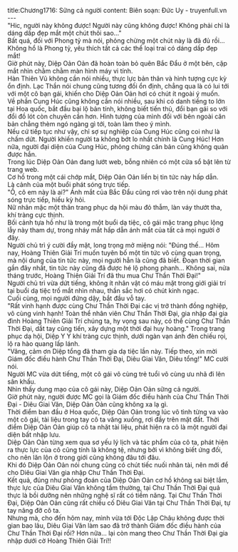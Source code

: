 title:Chương1716: Sững cả người
content:
Biên soạn: Đức Uy - truyenfull.vn<br>---<br>"Hic, người này không được! Người này cũng không được! Không phải chỉ là dáng dấp đẹp mắt một chút thôi sao..."<br>Bất quá, đối với Phong tỷ mà nói, phỏng chừng một chút này là đã đủ rồi…<br>Không hổ là Phong tỷ, yêu thích tất cả các thể loại trai có dáng dấp đẹp mắt!<br>Giờ phút này, Diệp Oản Oản đã hoàn toàn bỏ quên Bắc Đẩu ở một bên, cặp mắt nhìn chằm chằm màn hình máy vi tính.<br>Hàn Thiên Vũ không cần nói nhiều, thực lực bản thân và hình tượng cực kỳ ổn định. Lạc Thần nói chung cũng tương đối ổn định, chẳng qua là có lui tới với một cô bạn gái, khiến cho Diệp Oản Oản hơi có chút ít ngoài ý muốn.<br>Về phần Cung Húc cũng không cần nói nhiều, sau khi có danh tiếng to lớn tại Hoa quốc, bắt đầu bại lộ bản tính, không biết tiến thủ, đổi bạn gái so với đổi đồ lót còn chuyên cần hơn. Hình tượng của mình đối với bên ngoài căn bản chẳng thèm ngó ngàng gì tới, toàn làm theo ý mình.<br>Nếu cứ tiếp tục như vậy, chỉ sợ sự nghiệp của Cung Húc cũng coi như là chấm dứt. Người khiến người ta không bớt lo nhất chính là Cung Húc! Hơn nữa, người đại diện của Cung Húc, phỏng chừng căn bản cũng không quản được hắn.<br>Trong lúc Diệp Oản Oản đang lướt web, bỗng nhiên có một cửa sổ bật lên từ trang web.<br>Cơ hồ trong một cái chớp mắt, Diệp Oản Oản liền bị tin tức này hấp dẫn.<br>Là cảnh của một buổi phát sóng trực tiếp.<br>"Ồ, cô em này là ai?" Ánh mắt của Bắc Đẩu cũng rơi vào trên nội dung phát sóng trực tiếp, hiếu kỳ hỏi.<br>Nữ nhân mặc một thân trang phục dạ hội màu đỏ thẫm, làn váy thướt tha, khí tràng cực thịnh.<br>Bối cảnh tựa hồ như là trong một buổi dạ tiệc, cô gái mặc trang phục lộng lẫy này tham dự, trong nháy mắt hấp dẫn ánh mắt của tất cả mọi người ở đây.<br>Người chủ trì ý cười đầy mặt, long trọng mở miệng nói: "Đúng thế... Hôm nay, Hoàng Thiên Giải Trí muốn tuyên bố một tin tức vô cùng quan trọng, mà nội dung của tin tức này, mọi người hẳn là cũng đã biết. Đoạn thời gian gần đây nhất, tin tức này cũng đã được hé lộ phong phanh... Không sai, nửa tháng trước, Hoàng Thiên Giải Trí đã thu mua Chư Thần Thời Đại!"<br>Người chủ trì vừa dứt tiếng, không ít nhân vật có máu mặt trong giới giải trí tại buổi dạ tiệc trố mắt nhìn nhau, thần sắc hơi có chút kinh ngạc.<br>Cuối cùng, mọi người đứng dậy, bắt đầu vỗ tay.<br>"Rất vinh hạnh được cùng Chư Thần Thời Đại các vị trở thành đồng nghiệp, vô cùng vinh hạnh! Toàn thể nhân viên Chư Thần Thời Đại, gia nhập đại gia đình Hoàng Thiên Giải Trí chúng ta, hy vọng sau này, có thể cùng Chư Thần Thời Đại, dắt tay cũng tiến, xây dựng một thời đại huy hoàng." Trong trang phục dạ hội, Diệp Y Y khí tràng cực thịnh, dưới ngàn vạn ánh đèn chiếu rọi, lộ ra hào quang lấp lánh.<br>"Vâng, cảm ơn Diệp tổng đã tham gia dạ tiệc lần này. Tiếp theo, xin mời Giám đốc điều hành Chư Thần Thời Đại, Diêu Giai Văn, Diêu tổng!" MC cười nói.<br>Người MC vừa dứt tiếng, một cô gái vô cùng trẻ tuổi vô cùng ưu nhã đi lên sân khấu.<br>Nhìn thấy dung mạo của cô gái này, Diệp Oản Oản sững cả người.<br>Giờ phút này, người được MC gọi là Giám đốc điều hành của Chư Thần Thời Đại - Diêu Giai Văn, Diệp Oản Oản cũng không xa lạ gì.<br>Thời điểm ban đầu ở Hoa quốc, Diệp Oản Oản trong lúc vô tình từng va vào một cô gái, tài liệu trong tay cô ta văng xuống, rơi đầy trên mặt đất. Thời điểm Diệp Oản Oản giúp cô ta nhặt tài liệu, phát hiện ra cô là một người đại diện bất nhập lưu.<br>Diệp Oản Oản từng xem qua sơ yếu lý lịch và tác phẩm của cô ta, phát hiện ra thực lực của cô cũng tính là không tệ, nhưng bởi vì không biết ứng đối, cho nên lăn lộn ở trong giới cũng không đâu tới đâu.<br>Khi đó Diệp Oản Oản nói chung cũng có chút tiếc nuối nhân tài, nên mới để cho Diêu Giai Văn gia nhập Chư Thần Thời Đại.<br>Kết quả, đúng như phỏng đoán của Diệp Oản Oản cơ hồ không sai biệt lắm, thực lực của Diêu Giai Văn không tầm thường, tại Chư Thần Thời Đại quả thực là bồi dưỡng nên những nghệ sĩ rất có tiềm năng. Tại Chư Thần Thời Đại, Diệp Oản Oản cũng rất chiếu cố Diêu Giai Văn tại Chư Thần Thời Đại, tự tay nâng đỡ cô ta.<br>Nhưng mà, cho đến hôm nay, mình vừa tới Độc Lập Châu không được thời gian bao lâu, Diêu Giai Văn làm sao đã trở thành Giám đốc điều hành của Chư Thần Thời Đại rồi? Hơn nữa... lại còn mang theo Chư Thần Thời Đại gia nhập dưới cờ Hoàng Thiên Giải Trí!!